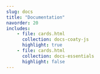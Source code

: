```yaml
---
slug: docs
title: "Documentation"
navorder: 20
includes:
    - file: cards.html
      collection: docs-coaty-js
      highlight: true
    - file: cards.html
      collection: docs-essentials
      highlight: false
---
```

